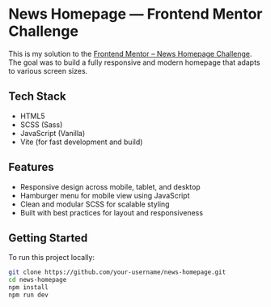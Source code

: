 # News Homepage — Frontend Mentor Challenge

This is my solution to the [Frontend Mentor – News Homepage Challenge](https://www.frontendmentor.io/challenges/news-homepage-H6SWTa1MFl). The goal was to build a fully responsive and modern homepage that adapts to various screen sizes.

## Tech Stack

- HTML5
- SCSS (Sass)
- JavaScript (Vanilla)
- Vite (for fast development and build)

## Features

- Responsive design across mobile, tablet, and desktop
- Hamburger menu for mobile view using JavaScript
- Clean and modular SCSS for scalable styling
- Built with best practices for layout and responsiveness

## Getting Started

To run this project locally:

```bash
git clone https://github.com/your-username/news-homepage.git
cd news-homepage
npm install
npm run dev
